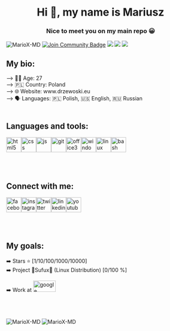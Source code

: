 <!--
**MarioX-MD/MarioX-MD** is a ✨ _special_ ✨ repository because its `README.md` (this file) appears on your GitHub profile.

Here are some ideas to get you started:

- 🔭 I’m currently working on ...
- 🌱 I’m currently learning ...
- 👯 I’m looking to collaborate on ...
- 🤔 I’m looking for help with ...
- 💬 Ask me about ...
- 📫 How to reach me: ...
- 😄 Pronouns: ...
- ⚡ Fun fact: ...https://img.shields.io/github/followers/MarioX-MD?label=follow%20MarioX-MD&logo=Github&style=social
-->

<h1 align="center">Hi 👋, my name is Mariusz</h1>
<h3 align="center">Nice to meet you on my main repo 😀</h3>
<p align="left"><img src="https://komarev.com/ghpvc/?username=MarioX-MD&color=blue" alt="MarioX-MD"/> <a href="https://discord.gg/jBjauKWSP4"><img src="https://img.shields.io/discord/698219596754321448?label=www.drzewoski.eu&logo=Discord" alt="Join Community Badge"/></a> <a href="https://github.com/MarioX-MD"><img src="https://img.shields.io/github/followers/MarioX-MD?label=follow%20MarioX-MD&logo=Github&style=social"/></a> <a href="https://twitter.com/MDrzewoski"><img src="https://img.shields.io/twitter/follow/MDrzewoski?style=social"/></a> <a href="https://www.youtube.com/channel/UC9IoEjQmpD7z4lGKLSwALKQ"><img src="https://img.shields.io/youtube/channel/subscribers/UC9IoEjQmpD7z4lGKLSwALKQ?style=social"/></a></p>

<h2 align="left">My bio:</h2>
--> 🧑‍💻 Age: 27<br>
--> 🇵🇱 Country: Poland<br>
--> 🌐 Website: www.drzewoski.eu<br>
--> 🗣 Languages: 🇵🇱 Polish, 🇺🇸 English, 🇷🇺 Russian<br><br>

<h2 align="left">Languages and tools:</h2>
<p align="left"><img src="https://www.vectorlogo.zone/logos/w3_html5/w3_html5-icon.svg" alt="html5" width="40" height="40"/><img src="https://www.vectorlogo.zone/logos/w3_css/w3_css-icon.svg" alt="css" width="40" height="40"/><img src="https://upload.vectorlogo.zone/logos/javascript/images/239ec8a4-163e-4792-83b6-3f6d96911757.svg" alt="js" width="40" height="40"/><img src="https://www.vectorlogo.zone/logos/git-scm/git-scm-icon.svg" alt="git" width="40" height="40"/><img src="https://upload.wikimedia.org/wikipedia/commons/5/5f/Microsoft_Office_logo_%282019%E2%80%93present%29.svg" alt="office365" width="40" height="40"/><img src="https://www.svgrepo.com/show/52775/windows.svg" alt="windows" width="40" height="40"/><img src="https://www.vectorlogo.zone/logos/linux/linux-icon.svg" alt="linux" width="40" height="40"/><img src="https://www.vectorlogo.zone/logos/gnu_bash/gnu_bash-icon.svg" alt="bash" width="40" height="40"/></p><br><br>


<h2 align="left">Connect with me:</h2>
<p align="left"><a href="https://www.facebook.com/mariox95/"><img src="https://www.vectorlogo.zone/logos/facebook/facebook-official.svg" alt="facebook" width="40" height="40"/></a><a href="https://www.instagram.com/mariogeekit/"><img src="https://www.vectorlogo.zone/logos/instagram/instagram-tile.svg" alt="instagram" width="40" height="40"/></a><a href="https://twitter.com/MDrzewoski"><img src="https://www.vectorlogo.zone/logos/twitter/twitter-tile.svg" alt="twitter" width="40" height="40"/></a><a href="https://www.linkedin.com/in/mdrzewoski/"><img src="https://www.vectorlogo.zone/logos/linkedin/linkedin-tile.svg" alt="linkedin" width="40" height="40"/></a><a href="https://www.youtube.com/channel/UC9IoEjQmpD7z4lGKLSwALKQ"><img src="https://www.vectorlogo.zone/logos/youtube/youtube-tile.svg" alt="youtube" width="40" height="40"/></a></p><br><br>


<h2 align="left">My goals:</h2>
➡️ Stars ⭐ [1/10/100/1000/10000]<br>
➡️ Project 🦉Sufux🐧 (Linux Distribution) [0/100 %]<br>
<p align="left">➡️ Work at <img src="https://www.vectorlogo.zone/logos/google/google-ar21.svg" alt="google" width="60" height="30"/></p><br><br>

<p><img align="left" src="https://github-readme-stats.vercel.app/api/top-langs/?username=MarioX-MD&layout=compact" alt="MarioX-MD"/><img align="center" src="https://github-readme-stats.vercel.app/api?username=MarioX-MD&show_icons=true" alt="MarioX-MD"/></p>
